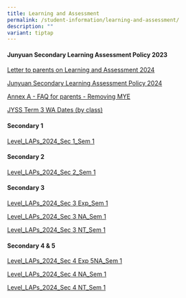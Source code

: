 ```yaml
---
title: Learning and Assessment
permalink: /student-information/learning-and-assessment/
description: ""
variant: tiptap
---
```

<h4><strong>Junyuan Secondary Learning Assessment Policy 2023</strong></h4><p><a href="/files/Letter_to_parents_on_Learning_and_Assessment_2024.pdf" rel="noopener noreferrer nofollow" target="_blank">Letter to parents on Learning and Assessment 2024</a></p><p><a href="/files/Junyuan_Secondary_Learning_Assessment_Policy_2024.pdf" rel="noopener noreferrer nofollow" target="_blank">Junyuan Secondary Learning Assessment Policy 2024</a></p><p><a href="/files/Annex_A___FAQ__for_parents____Removing_MYE.pdf" rel="noopener noreferrer nofollow" target="_blank">Annex A - FAQ for parents - Removing MYE</a></p><p></p><p><a href="https://docs.google.com/spreadsheets/d/1tqqVOfrI8NMW3oz79n01s0scrmm_SLwmkeP_38PIL5I/edit#gid=427377082" rel="noopener noreferrer nofollow" target="_blank">JYSS Term 3 WA Dates (by class)</a></p><h4><strong>Secondary 1</strong></h4><p><a href="/files/Level_LAPs_2024_Sec_1_Sem_1.pdf" rel="noopener noreferrer nofollow" target="_blank">Level_LAPs_2024_Sec 1_Sem 1</a></p><h4><strong>Secondary 2</strong></h4><p><a href="/files/Level_LAPs_2024_Sec_2_Sem_1.pdf" rel="noopener noreferrer nofollow" target="_blank">Level_LAPs_2024_Sec 2_Sem 1</a></p><h4><strong>Secondary 3</strong></h4><p><a href="/files/Level_LAPs_2024_Sec_3_Exp_Sem_1.pdf" rel="noopener noreferrer nofollow" target="_blank">Level_LAPs_2024_Sec 3 Exp_Sem 1</a></p><p><a href="/files/Level_LAPs_2024_Sec_3_NA_Sem_1.pdf" rel="noopener noreferrer nofollow" target="_blank">Level_LAPs_2024_Sec 3 NA_Sem 1</a></p><p><a href="/files/Level_LAPs_2024_Sec_3_NT_Sem_1.pdf" rel="noopener noreferrer nofollow" target="_blank">Level_LAPs_2024_Sec 3 NT_Sem 1</a></p><h4><strong>Secondary 4 &amp; 5</strong></h4><p><a href="/files/Level_LAPs_2024_Sec_4_Exp_5NA_Sem_1.pdf" rel="noopener noreferrer nofollow" target="_blank">Level_LAPs_2024_Sec 4 Exp 5NA_Sem 1</a></p><p><a href="/files/Level_LAPs_2024_Sec_4_NA_Sem_1.pdf" rel="noopener noreferrer nofollow" target="_blank">Level_LAPs_2024_Sec 4 NA_Sem 1</a></p><p><a href="/files/Level_LAPs_2024_Sec_4_NT_Sem_1.pdf" rel="noopener noreferrer nofollow" target="_blank">Level_LAPs_2024_Sec 4 NT_Sem 1</a></p><p></p>